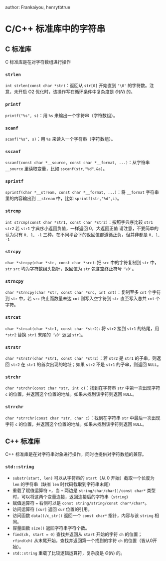 author: Frankaiyou, henrytbtrue

# C/C++ 标准库中的字符串

## C 标准库

C 标准库是在对字符数组进行操作

### `strlen`

`int strlen(const char *str)`：返回从 `str[0]` 开始直到 `'\0'` 的字符数。注意，未开启 O2 优化时，该操作写在循环条件中复杂度是 $\Theta(N)$ 的。

### `printf`

`printf("%s", s)`：用 `%s` 来输出一个字符串（字符数组）。

### `scanf`

`scanf("%s", s)`：用 `%s` 来读入一个字符串（字符数组）。

### `sscanf`

`sscanf(const char *__source, const char *__format, ...)`：从字符串 `__source` 里读取变量，比如 `sscanf(str,"%d",&a)`。

### `sprintf`

`sprintf(char *__stream, const char *__format, ...)`：将 `__format` 字符串里的内容输出到 `__stream` 中，比如 `sprintf(str,"%d",i)`。

### `strcmp`

`int strcmp(const char *str1, const char *str2)`：按照字典序比较 `str1 str2` 若 `str1` 字典序小返回负值，一样返回 0，大返回正值 请注意，不要简单的认为只有 `0, 1, -1` 三种，在不同平台下的返回值都遵循正负，但并非都是 `0, 1, -1`

### `strcpy`

`char *strcpy(char *str, const char *src)`: 把 `src` 中的字符复制到 `str` 中，`str`  `src` 均为字符数组头指针，返回值为 `str` 包含空终止符号 `'\0'`。

### `strncpy`

`char *strncpy(char *str, const char *src, int cnt)`：复制至多 `cnt` 个字符到 `str` 中，若 `src` 终止而数量未达 `cnt` 则写入空字符到 `str` 直至写入总共 `cnt` 个字符。

### `strcat`

`char *strcat(char *str1, const char *str2)`: 将 `str2` 接到 `str1` 的结尾，用 `*str2` 替换 `str1` 末尾的 `'\0'` 返回 `str1`。

### `strstr`

`char *strstr(char *str1, const char *str2)`：若 `str2` 是 `str1` 的子串，则返回 `str2` 在 `str1` 的首次出现的地址；如果 `str2` 不是 `str1` 的子串，则返回 `NULL`。

### `strchr`

`char *strchr(const char *str, int c)`：找到在字符串 `str` 中第一次出现字符 `c` 的位置，并返回这个位置的地址。如果未找到该字符则返回 `NULL`。

### `strrchr`

`char *strrchr(const char *str, char c)`：找到在字符串 `str` 中最后一次出现字符 `c` 的位置，并返回这个位置的地址。如果未找到该字符则返回 `NULL`。

## C++ 标准库

C++ 标准库是在对字符串对象进行操作，同时也提供对字符数组的兼容。

### `std::string`

- `substr(start, len)` 可以从字符串的 `start`（从 $0$ 开始）截取一个长度为 `len` 的字符串（缺省 `len` 时代码截取到字符串末尾）
- 重载了赋值运算符 `+`，当 `+` 两边是 `string/char/char[]/const char*` 类型时，可以将这两个变量连接，返回连接后的字符串（`string`)
- 赋值运算符 `=` 右侧可以是 `const string/string/const char*/char*`。
- 访问运算符 `[cur]` 返回 `cur` 位置的引用。
- 访问函数 `data()/c_str()` 返回一个 `const char*` 指针，内容与该 `string` 相同。
- 容量函数 `size()` 返回字符串字符个数。
- `find(ch, start = 0)` 查找并返回从 `start` 开始的字符 `ch` 的位置；`rfind(ch)` 从末尾开始，查找并返回第一个找到的字符 `ch` 的位置（皆从$0$开始）。
- `std::string` 重载了比较逻辑运算符，复杂度是 $\Theta(N)$ 的。
